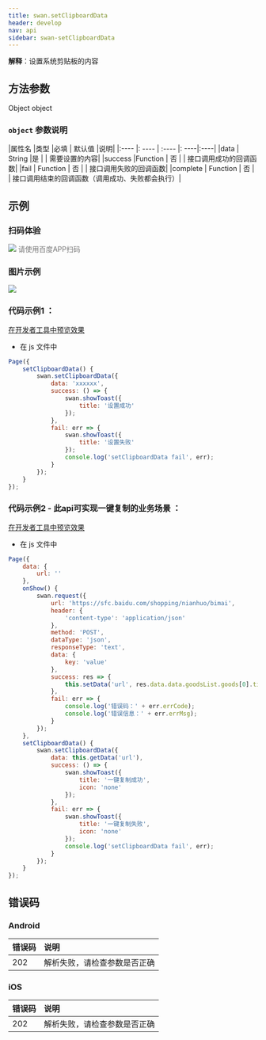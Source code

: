 ```yaml
---
title: swan.setClipboardData
header: develop
nav: api
sidebar: swan-setClipboardData
---
```


 

**解释**：设置系统剪贴板的内容

 
## 方法参数 

Object object

###  `object` 参数说明  

|属性名 |类型  |必填 | 默认值 |说明|
|:---- |: ---- | :---- |: ----|:----|
|data  |  String  |是  | | 需要设置的内容|
|success |Function  |  否  | | 接口调用成功的回调函数|
|fail  | Function  |  否  | | 接口调用失败的回调函数|
|complete   | Function   | 否  | | 接口调用结束的回调函数（调用成功、失败都会执行）|
## 示例

 

### 扫码体验

<div class='scan-code-container'>
    <img src="https://b.bdstatic.com/miniapp/assets/images/doc_demo/clipboardData.png" class="demo-qrcode-image" />
    <font color=#777 12px>请使用百度APP扫码</font>
</div>




### 图片示例
<div class="m-doc-custom-examples">
    <div class="m-doc-custom-examples-correct">
        <img src="https://b.bdstatic.com/miniapp/images/setClipboardData.gif">
    </div>
    <div class="m-doc-custom-examples-correct">
        <img src=" ">
    </div>
    <div class="m-doc-custom-examples-correct">
        <img src=" ">
    </div>     
</div>

###  代码示例1 ：

<a href="swanide://fragment/ea39eea822a594a02b300d528c37da981574214762675" title="在开发者工具中预览效果" target="_self">在开发者工具中预览效果</a>

* 在 js 文件中

```js
Page({
    setClipboardData() {
        swan.setClipboardData({
            data: 'xxxxxx',
            success: () => {
                swan.showToast({
                    title: '设置成功'
                });
            },
            fail: err => {
                swan.showToast({
                    title: '设置失败'
                });
                console.log('setClipboardData fail', err);
            }
        });
    }
});
```
###  代码示例2 - 此api可实现一键复制的业务场景 ：

<a href="swanide://fragment/af0a3af2c7b2fcb5b4483791b64bb08d1575142881928" title="在开发者工具中预览效果" target="_self">在开发者工具中预览效果</a>

* 在 js 文件中

```js
Page({
    data: {
        url: ''
    },
    onShow() {
        swan.request({
            url: 'https://sfc.baidu.com/shopping/nianhuo/bimai',
            header: {
                'content-type': 'application/json'
            },
            method: 'POST',
            dataType: 'json',
            responseType: 'text',
            data: {
                key: 'value'
            },
            success: res => {
                this.setData('url', res.data.data.goodsList.goods[0].title)
            },
            fail: err => {
                console.log('错误码：' + err.errCode);
                console.log('错误信息：' + err.errMsg);
            }
        });
    },
    setClipboardData() {  
        swan.setClipboardData({
            data: this.getData('url'),
            success: () => {
                swan.showToast({
                    title: '一键复制成功',
                    icon: 'none'
                });
            },
            fail: err => {
                swan.showToast({
                    title: '一键复制失败',
                    icon: 'none'
                });
                console.log('setClipboardData fail', err);
            }
        });
    }
});
``` 
##  错误码
###  Android

|错误码|说明|
|:--|:--|
|202|解析失败，请检查参数是否正确      |

###  iOS

|错误码|说明|
|:--|:--|
|202|解析失败，请检查参数是否正确      |


